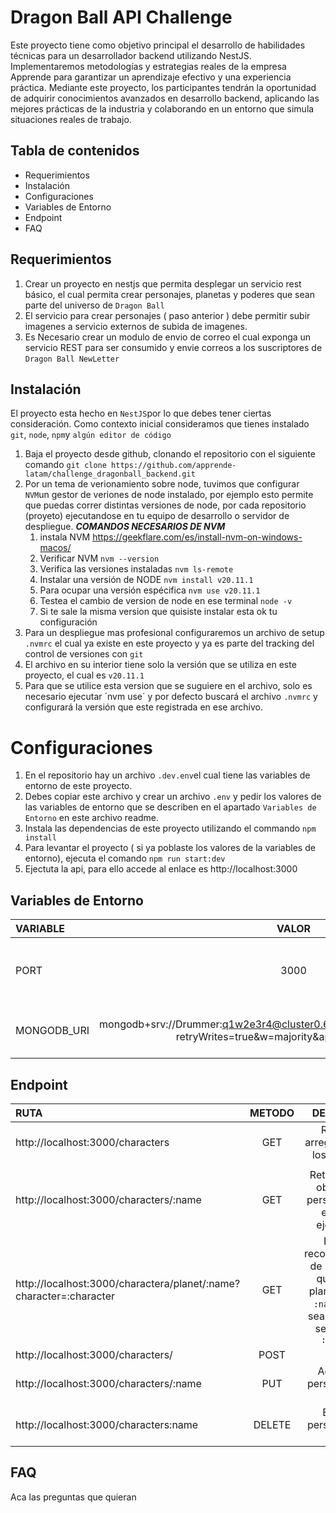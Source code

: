 
# Dragon Ball API Challenge

Este proyecto tiene como objetivo principal el desarrollo de habilidades técnicas para un desarrollador backend utilizando NestJS. Implementaremos metodologías y estrategias reales de la empresa Apprende para garantizar un aprendizaje efectivo y una experiencia práctica. Mediante este proyecto, los participantes tendrán la oportunidad de adquirir conocimientos avanzados en desarrollo backend, aplicando las mejores prácticas de la industria y colaborando en un entorno que simula situaciones reales de trabajo.

## Tabla de contenidos

- Requerimientos
- Instalación
- Configuraciones
- Variables de Entorno
- Endpoint
- FAQ

## Requerimientos

1. Crear un proyecto en nestjs que permita desplegar un servicio rest básico, el cual permita crear personajes, planetas y poderes que sean parte del universo de `Dragon Ball`
2. El servicio para crear personajes ( paso anterior ) debe permitir subir imagenes a servicio externos de subida de imagenes. 
3. Es Necesario crear un modulo de envio de correo el cual exponga un servicio REST para ser consumido y envie correos a los suscriptores de `Dragon Ball NewLetter`

## Instalación
El proyecto esta hecho en `NestJS`por lo que debes tener ciertas consideración. Como contexto inicial consideramos que tienes instalado `git`, `node`, `npm`y `algún editor de código`
1. Baja el proyecto desde github, clonando el repositorio con el siguiente comando `git clone https://github.com/apprende-latam/challenge_dragonball_backend.git`
2. Por un tema de verionamiento sobre node, tuvimos que configurar `NVM`un gestor de veriones de node instalado, por ejemplo esto permite que puedas correr distintas versiones de node, por cada repositorio (proyeto) ejecutandose en tu equipo de desarrollo o servidor de despliegue.
   **_COMANDOS NECESARIOS DE NVM_**
   1. instala NVM https://geekflare.com/es/install-nvm-on-windows-macos/
   2. Verificar NVM `nvm --version`
   3. Verifica las versiones instaladas `nvm ls-remote`
   4. Instalar una versión de NODE `nvm install v20.11.1`
   5. Para ocupar una versión espécifica `nvm use v20.11.1`
   6. Testea el cambio de version de node en ese terminal `node -v`
   7. Si te sale la misma version que quisiste instalar esta ok tu configuración
3. Para un despliegue mas profesional configuraremos un archivo de setup `.nvmrc` el cual ya existe en este proyecto y ya es parte del tracking del control de versiones con `git`
4. El archivo en su interior tiene solo la versión que se utiliza en este proyecto, el cual es `v20.11.1`
5. Para que se utilice esta version que se suguiere en el archivo, solo es necesario ejecutar ´nvm use´ y por defecto buscará el archivo `.nvmrc` y configurará la versión que este registrada en ese archivo. 

# Configuraciones

1. En el repositorio hay un archivo `.dev.env`el cual tiene las variables de entorno de este proyecto.
2. Debes copiar este archivo y crear un archivo `.env` y pedir los valores de las variables de entorno que se describen en el apartado `Variables de Entorno` en este archivo readme.
3. Instala las dependencias de este proyecto utilizando el commando `npm install`
4. Para levantar el proyecto ( si ya poblaste los valores de la variables de entorno), ejecuta el comando `npm run start:dev`
5. Ejectuta la api, para ello accede al enlace es http://localhost:3000

## Variables de Entorno
| VARIABLE      | VALOR | DESCRIPCIÓN|
|:------------- |:---------------:| -------------:|
| PORT          | 3000         | Puerto donde correrá el servicio http://localhost:[PORT]       |
| MONGODB_URI   | mongodb+srv://Drummer:q1w2e3r4@cluster0.6caotgo.mongodb.net/DragonBall?retryWrites=true&w=majority&appName=Cluster0       | Conexion string para la base de datos mongo  |

## Endpoint
| RUTA      | METODO | DESCRIPCIÓN | RESPONSE |
|:------------- |:---------------:|:---------------:|:-------------:|
| http://localhost:3000/characters| GET |  Retorna un arreglo con todos los personajes |<pre>[ { "name": "Goku",  "ki": { "base": " ", "max": " "  },  "image": " ","afiliation": " "},{ ... }]
</pre>|
| http://localhost:3000/characters/:name|GET |  Retorna solo un objeto con el persona descrito en nombre ejemplo `goku`             | <pre> { name: '', ki: {base: '',max: ''},image: '',afiliation: ''}</pre> |
| http://localhost:3000/charactera/planet/:name?character=:character|    GET          |   Retorna 4 recomendaciones de personbajes que sean del planeta enviado `:name`y que no sea el personaje seleccionado `:character`            | <pre>[{"name": "", "ki": {"base": "","max": "" }, "image": "",  "afiliation": ""},  {...},{...},{...}]</pre>|
| http://localhost:3000/characters/|    POST          |  |              |
| http://localhost:3000/characters/:name|    PUT          | Actualiza un personaje segun su `:name`          | |
| http://localhost:3000/characters:name|    DELETE          |  Elimina un personaje según su `:name`             | |


## FAQ
Aca las preguntas que quieran